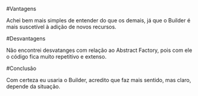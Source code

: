#Vantagens

Achei bem mais simples de entender do que os demais, já que o Builder é mais suscetível à adição de novos recursos.

#Desvantagens

Não encontrei desvatanges com relação ao Abstract Factory, pois com ele o código fica muito repetitivo e extenso.

#Conclusão

Com certeza eu usaria o Builder, acredito que faz mais sentido, mas claro, depende da situação.
